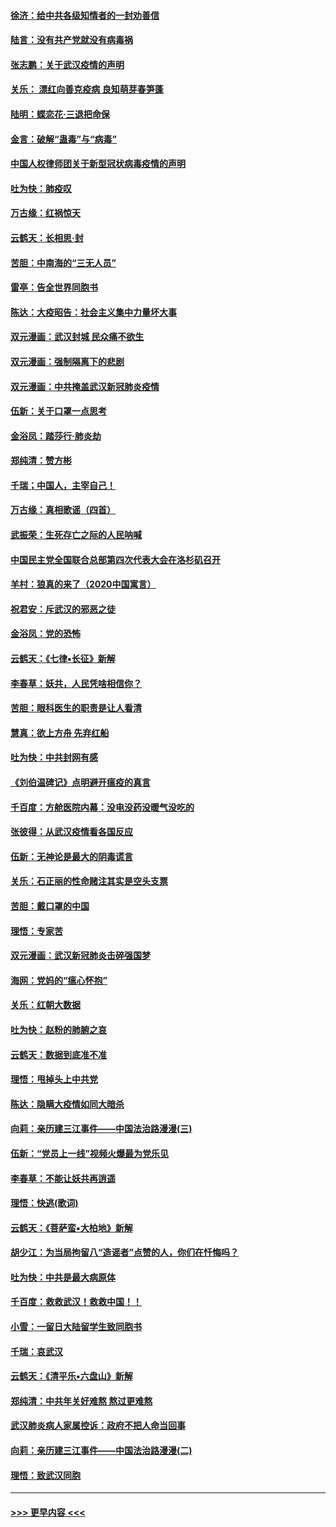#### [徐济：给中共各级知情者的一封劝善信](../pages/nsc993/n11868561.md?t=02150322) 
#### [陆言：没有共产党就没有病毒祸](../pages/nsc993/n11868232.md?t=02150322) 
#### [张志鹏：关于武汉疫情的声明](../pages/nsc993/n11867182.md?t=02150322) 
#### [关乐： 漂红向善克疫病 良知萌芽春笋蓬](../pages/nsc993/n11865710.md?t=02150322) 
#### [陆明：蝶恋花‧三退把命保](../pages/nsc993/n11865673.md?t=02150322) 
#### [金言：破解“蛊毒”与“病毒”](../pages/nsc993/n11864103.md?t=02150322) 
#### [中国人权律师团关于新型冠状病毒疫情的声明](../pages/nsc993/n11864249.md?t=02150322) 
#### [吐为快：肺疫叹](../pages/nsc993/n11864027.md?t=02150322) 
#### [万古缘：红祸惊天](../pages/nsc993/n11864079.md?t=02150322) 
#### [云鹤天：长相思‧封](../pages/nsc993/n11864006.md?t=02150322) 
#### [苦胆：中南海的“三无人员”](../pages/nsc993/n11862997.md?t=02150322) 
#### [雷亭：告全世界同胞书](../pages/nsc993/n11862572.md?t=02150322) 
#### [陈达：大疫昭告：社会主义集中力量坏大事](../pages/nsc993/n11859419.md?t=02150322) 
#### [双元漫画：武汉封城 民众痛不欲生](../pages/nsc993/n11859287.md?t=02150322) 
#### [双元漫画：强制隔离下的悲剧](../pages/nsc993/n11859244.md?t=02150322) 
#### [双元漫画：中共掩盖武汉新冠肺炎疫情](../pages/nsc993/n11858249.md?t=02150322) 
#### [伍新：关于口罩一点思考](../pages/nsc993/n11859195.md?t=02150322) 
#### [金浴凤：踏莎行‧肺炎劫](../pages/nsc993/n11858227.md?t=02150322) 
#### [郑纯清：赞方彬](../pages/nsc993/n11856803.md?t=02150322) 
#### [千瑞；中国人，主宰自己！](../pages/nsc993/n11856793.md?t=02150322) 
#### [万古缘：真相歌谣（四首）](../pages/nsc993/n11856263.md?t=02150322) 
#### [武振荣：生死存亡之际的人民呐喊](../pages/nsc993/n11856256.md?t=02150322) 
#### [中国民主党全国联合总部第四次代表大会在洛杉矶召开](../pages/nsc993/n11856344.md?t=02150322) 
#### [羊村：狼真的来了（2020中国寓言）](../pages/nsc993/n11856229.md?t=02150322) 
#### [祝君安：斥武汉的邪恶之徒](../pages/nsc993/n11855861.md?t=02150322) 
#### [金浴凤：党的恐怖](../pages/nsc993/n11855849.md?t=02150322) 
#### [云鹤天：《七律▪长征》新解](../pages/nsc993/n11855479.md?t=02150322) 
#### [李春草：妖共，人民凭啥相信你？](../pages/nsc993/n11855196.md?t=02150322) 
#### [苦胆：眼科医生的职责是让人看清](../pages/nsc993/n11853840.md?t=02150322) 
#### [慧真：欲上方舟 先弃红船](../pages/nsc993/n11853483.md?t=02150322) 
#### [吐为快：中共封网有感](../pages/nsc993/n11852575.md?t=02150322) 
#### [《刘伯温碑记》点明避开瘟疫的真言](../pages/nsc993/n11852128.md?t=02150322) 
#### [千百度：方舱医院内幕：没电没药没暖气没吃的](../pages/nsc993/n11850211.md?t=02150322) 
#### [张彼得：从武汉疫情看各国反应](../pages/nsc993/n11850102.md?t=02150322) 
#### [伍新：无神论是最大的阴毒谎言](../pages/nsc993/n11846129.md?t=02150322) 
#### [关乐：石正丽的性命赌注其实是空头支票](../pages/nsc993/n11846109.md?t=02150322) 
#### [苦胆：戴口罩的中国](../pages/nsc993/n11845576.md?t=02150322) 
#### [理悟：专家苦](../pages/nsc993/n11845564.md?t=02150322) 
#### [双元漫画：武汉新冠肺炎击碎强国梦](../pages/nsc993/n11843320.md?t=02150322) 
#### [海网：党妈的“瘟心怀抱”](../pages/nsc993/n11840740.md?t=02150322) 
#### [关乐：红朝大数据](../pages/nsc993/n11840675.md?t=02150322) 
#### [吐为快：赵粉的肺腑之哀](../pages/nsc993/n11840618.md?t=02150322) 
#### [云鹤天：数据到底准不准](../pages/nsc993/n11840325.md?t=02150322) 
#### [理悟：甩掉头上中共党](../pages/nsc993/n11838826.md?t=02150322) 
#### [陈达：隐瞒大疫情如同大暗杀](../pages/nsc993/n11838771.md?t=02150322) 
#### [向莉：亲历建三江事件——中国法治路漫漫(三)](../pages/nsc993/n11831825.md?t=02150322) 
#### [伍新：“党员上一线”视频火爆最为党乐见](../pages/nsc993/n11838200.md?t=02150322) 
#### [李春草：不能让妖共再逍遥](../pages/nsc993/n11838102.md?t=02150322) 
#### [理悟：快逃(歌词)](../pages/nsc993/n11838083.md?t=02150322) 
#### [云鹤天：《菩萨蛮▪大柏地》新解](../pages/nsc993/n11838059.md?t=02150322) 
#### [胡少江：为当局拘留八“造谣者”点赞的人，你们在忏悔吗？](../pages/nsc993/n11836801.md?t=02150322) 
#### [吐为快：中共是最大病原体](../pages/nsc993/n11836748.md?t=02150322) 
#### [千百度：救救武汉！救救中国！！](../pages/nsc993/n11836145.md?t=02150322) 
#### [小雪：一留日大陆留学生致同胞书](../pages/nsc993/n11834624.md?t=02150322) 
#### [千瑞：哀武汉](../pages/nsc993/n11833647.md?t=02150322) 
#### [云鹤天：《清平乐▪六盘山》新解](../pages/nsc993/n11833611.md?t=02150322) 
#### [郑纯清：中共年关好难熬 熬过更难熬](../pages/nsc993/n11833489.md?t=02150322) 
#### [武汉肺炎病人家属控诉：政府不把人命当回事](../pages/nsc993/n11833205.md?t=02150322) 
#### [向莉：亲历建三江事件——中国法治路漫漫(二)](../pages/nsc993/n11829102.md?t=02150322) 
#### [理悟：致武汉同胞](../pages/nsc993/n11831522.md?t=02150322) 

----
#### [ >>> 更早内容 <<< ](../indexes/nsc993-earlier.md)
